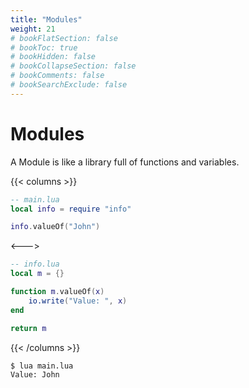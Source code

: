 ```yaml
---
title: "Modules"
weight: 21
# bookFlatSection: false
# bookToc: true
# bookHidden: false
# bookCollapseSection: false
# bookComments: false
# bookSearchExclude: false
---
```


# Modules

A Module is like a library full of functions and variables.

{{< columns >}}
```lua
-- main.lua
local info = require "info"

info.valueOf("John")
```

<--->

```lua
-- info.lua
local m = {}

function m.valueOf(x)
    io.write("Value: ", x)
end

return m
```
{{< /columns >}}

    $ lua main.lua
    Value: John
